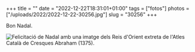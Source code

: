 +++
title = ""
date = "2022-12-22T18:31:01+01:00"
tags = ["fotos"]
photos = ["/uploads/2022/2022-12-22-30256.jpg"]
slug = "30256"
+++

Bon Nadal.

<img alt="Felicitació de Nadal amb una imatge dels Reis d'Orient extreta de l'Atles Català de Cresques Abraham (1375)." src="/uploads/2022/2022-12-22-30256.jpg">
